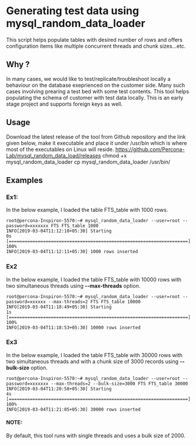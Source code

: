 # Generating test data using mysql_random_data_loader

This script helps populate tables with desired number of rows and offers configuration items like multiple concurrent threads and chunk sizes...etc.

## Why ?

In many cases, we would like to test/replicate/troubleshoot locally a behaviour on the database exeprienced on the customer side. Many such cases involving prearing a test bed with some test contents. This tool helps populating the schema of customer with test data locally. This is an early stage project and supports foreign keys as well. 

## Usage

Download the latest release of the tool from Github repository and the link given below, make it executable and place it under /usr/bin which is where most of the executables on Linux will reside.
https://github.com/Percona-Lab/mysql_random_data_load/releases
chmod +x mysql_random_data_loader
cp mysql_random_data_loader /usr/bin/


## Examples

### Ex1:
In the below example, I loaded the table FTS_table with 1000 rows.

```
root@percona-Inspiron-5570:~# mysql_random_data_loader --user=root --password=xxxxxxx FTS FTS_table 1000
INFO[2019-03-04T11:12:10+05:30] Starting
0s [====================================================================] 100%
INFO[2019-03-04T11:12:11+05:30] 1000 rows inserted
```

### Ex2
In the below example, I loaded the table FTS_table with 10000 rows with two simultaneous threads using **--max-threads** option.

```
root@percona-Inspiron-5570:~# mysql_random_data_loader --user=root --password=xxxxxx --max-threads=2 FTS FTS_table 10000
INFO[2019-03-04T11:18:49+05:30] Starting
1s [====================================================================] 100%
INFO[2019-03-04T11:18:53+05:30] 10000 rows inserted
```

### Ex3
In the below example, I loaded the table FTS_table with 30000 rows with two simultaneous threads and with a chunk size of 3000 records using **--bulk-size** option.

```
root@percona-Inspiron-5570:~# mysql_random_data_loader --user=root --password=xxxxxxx --max-threads=2 --bulk-size=3000 FTS FTS_table 30000
INFO[2019-03-04T11:20:58+05:30] Starting
4s [====================================================================] 100%
INFO[2019-03-04T11:21:05+05:30] 30000 rows inserted
```

#### NOTE:
By default, this tool runs with single threads and uses a bulk size of 2000.
